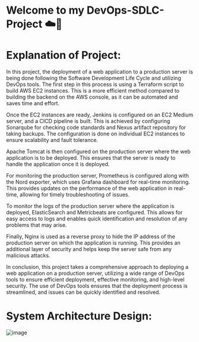 # Welcome to my DevOps-SDLC-Project ☁️🙋‍

# Explanation of Project: 
In this project, the deployment of a web application to a production server is being done following the Software Development Life Cycle and utilizing DevOps tools. The first step in this process is using a Terraform script to build AWS EC2 instances. This is a more efficient method compared to building the backend on the AWS console, as it can be automated and saves time and effort.

Once the EC2 instances are ready, Jenkins is configured on an EC2 Medium server, and a CICD pipeline is built. This is achieved by configuring Sonarqube for checking code standards and Nexus artifact repository for taking backups. The configuration is done on individual EC2 instances to ensure scalability and fault tolerance.

Apache Tomcat is then configured on the production server where the web application is to be deployed. This ensures that the server is ready to handle the application once it is deployed.

For monitoring the production server, Prometheus is configured along with the Nord exporter, which uses Grafana dashboard for real-time monitoring. This provides updates on the performance of the web application in real-time, allowing for timely troubleshooting of issues.

To monitor the logs of the production server where the application is deployed, ElasticSearch and Metricbeats are configured. This allows for easy access to logs and enables quick identification and resolution of any problems that may arise.

Finally, Nginx is used as a reverse proxy to hide the IP address of the production server on which the application is running. This provides an additional layer of security and helps keep the server safe from any malicious attacks.

In conclusion, this project takes a comprehensive approach to deploying a web application on a production server, utilizing a wide range of DevOps tools to ensure efficient deployment, effective monitoring, and high-level security. The use of DevOps tools ensures that the deployment process is streamlined, and issues can be quickly identified and resolved.









# System Architecture Design:
![image](https://user-images.githubusercontent.com/64432661/232321563-e7fba5a6-3540-410b-a8f3-5275ce03387b.png)

